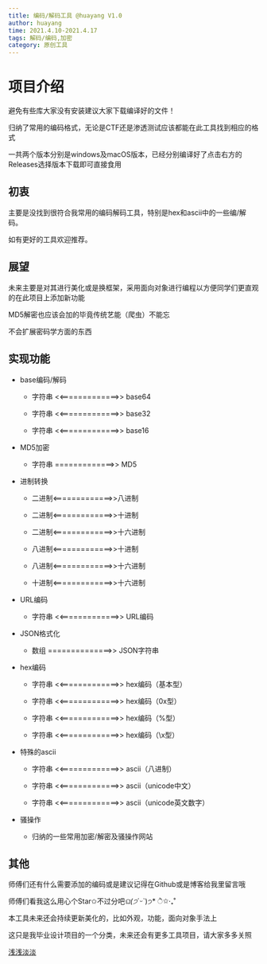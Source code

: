 ```yaml
---
title: 编码/解码工具 @huayang V1.0
author: huayang
time: 2021.4.10-2021.4.17
tags: 解码/编码,加密
category: 原创工具
---
```




# 项目介绍

避免有些库大家没有安装建议大家下载编译好的文件！

归纳了常用的编码格式，无论是CTF还是渗透测试应该都能在此工具找到相应的格式

一共两个版本分别是windows及macOS版本，已经分别编译好了点击右方的Releases选择版本下载即可直接食用

## 初衷

主要是没找到很符合我常用的编码解码工具，特别是hex和ascii中的一些编/解码。

如有更好的工具欢迎推荐。

## 展望

未来主要是对其进行美化或是换框架，采用面向对象进行编程以方便同学们更直观的在此项目上添加新功能

MD5解密也应该会加的毕竟传统艺能（爬虫）不能忘

不会扩展密码学方面的东西

## 实现功能

+ base编码/解码

	+ 字符串 <<=============>> base64
	
	+ 字符串 <<=============>> base32
	
	+ 字符串 <<=============>> base16

+ MD5加密

	+ 字符串  =============>> MD5
	
+ 进制转换
	
	+ 二进制<=============>>八进制
	
	+ 二进制<=============>>十进制
	
	+ 二进制<=============>>十六进制
	
	+ 八进制<=============>>十进制
	
	+ 八进制<=============>>十六进制
	
	+ 十进制<=============>>十六进制

+ URL编码
	+ 字符串 <<=============>> URL编码

+ JSON格式化

	+ 数组   ==============>> JSON字符串

+ hex编码

	+ 字符串 <<=============>> hex编码（基本型）
	
	+ 字符串 <<=============>> hex编码（0x型）
	
	+ 字符串 <<=============>> hex编码（%型）
	
	+ 字符串 <<=============>> hex编码（\x型）
	
+ 特殊的ascii

	+ 字符串 <<=============>> ascii（八进制）
	
	+ 字符串 <<=============>> ascii（unicode中文）
	
	+ 字符串 <<=============>> ascii（unicode英文数字）

+ 骚操作

	+ 归纳的一些常用加密/解密及骚操作网站


## 其他

师傅们还有什么需要添加的编码或是建议记得在Github或是博客给我里留言哦

师傅们看我这么用心个Star✩不过分吧*ଘ(੭*ˊᵕˋ)੭* ੈ✩‧₊˚

本工具未来还会持续更新美化的，比如外观，功能，面向对象手法上

这只是我毕业设计项目的一个分类，未来还会有更多工具项目，请大家多多关照

[浅浅淡淡](https://hellohy.top/)
